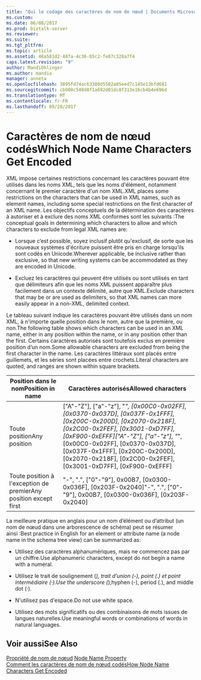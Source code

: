 ```yaml
---
title: "Qui le codage des caractères de nom de nœud | Documents Microsoft"
ms.custom: 
ms.date: 06/08/2017
ms.prod: biztalk-server
ms.reviewer: 
ms.suite: 
ms.tgt_pltfrm: 
ms.topic: article
ms.assetid: 48a581d2-48fa-4c36-b5c2-fe87c328a7f4
caps.latest.revision: "9"
author: MandiOhlinger
ms.author: mandia
manager: anneta
ms.openlocfilehash: 3895fd74ac63380d5502a05eed7c145e13bfd681
ms.sourcegitcommit: cb908c540d8f1a692d01dc8f313e16cb4b4e696d
ms.translationtype: MT
ms.contentlocale: fr-FR
ms.lasthandoff: 09/20/2017
---
```

# <a name="which-node-name-characters-get-encoded"></a><span data-ttu-id="275c1-102">Caractères de nom de nœud codés</span><span class="sxs-lookup"><span data-stu-id="275c1-102">Which Node Name Characters Get Encoded</span></span>
<span data-ttu-id="275c1-103">XML impose certaines restrictions concernant les caractères pouvant être utilisés dans les noms XML, tels que les noms d'élément, notamment concernant le premier caractère d'un nom XML.</span><span class="sxs-lookup"><span data-stu-id="275c1-103">XML places some restrictions on the characters that can be used in XML names, such as element names, including some special restrictions on the first character of an XML name.</span></span> <span data-ttu-id="275c1-104">Les objectifs conceptuels de la détermination des caractères à autoriser et à exclure des noms XML conformes sont les suivants :</span><span class="sxs-lookup"><span data-stu-id="275c1-104">The conceptual goals in determining which characters to allow and which characters to exclude from legal XML names are:</span></span>  
  
-   <span data-ttu-id="275c1-105">Lorsque c’est possible, soyez inclusif plutôt qu'exclusif, de sorte que les nouveaux systèmes d'écriture puissent être pris en charge lorsqu’ils sont codés en Unicode.</span><span class="sxs-lookup"><span data-stu-id="275c1-105">Wherever applicable, be inclusive rather than exclusive, so that new writing systems can be accommodated as they are encoded in Unicode.</span></span>  
  
-   <span data-ttu-id="275c1-106">Excluez les caractères qui peuvent être utilisés ou sont utilisés en tant que délimiteurs afin que les noms XML puissent apparaître plus facilement dans un contexte délimité, autre que XML.</span><span class="sxs-lookup"><span data-stu-id="275c1-106">Exclude characters that may be or are used as delimiters, so that XML names can more easily appear in a non-XML, delimited context.</span></span>  
  
 <span data-ttu-id="275c1-107">Le tableau suivant indique les caractères pouvant être utilisés dans un nom XML, à n'importe quelle position dans le nom, autre que la première, ou non.</span><span class="sxs-lookup"><span data-stu-id="275c1-107">The following table shows which characters can be used in an XML name, either in any position within the name, or in any position other than the first.</span></span> <span data-ttu-id="275c1-108">Certains caractères autorisés sont toutefois exclus en première position d’un nom.</span><span class="sxs-lookup"><span data-stu-id="275c1-108">Some allowable characters are excluded from being the first character in the name.</span></span> <span data-ttu-id="275c1-109">Les caractères littéraux sont placés entre guillemets, et les séries sont placées entre crochets.</span><span class="sxs-lookup"><span data-stu-id="275c1-109">Literal characters are quoted, and ranges are shown within square brackets.</span></span>  
  
|<span data-ttu-id="275c1-110">Position dans le nom</span><span class="sxs-lookup"><span data-stu-id="275c1-110">Position in name</span></span>|<span data-ttu-id="275c1-111">Caractères autorisés</span><span class="sxs-lookup"><span data-stu-id="275c1-111">Allowed characters</span></span>|  
|----------------------|------------------------|  
|<span data-ttu-id="275c1-112">Toute position</span><span class="sxs-lookup"><span data-stu-id="275c1-112">Any position</span></span>|<span data-ttu-id="275c1-113">["A"-"Z"], ["a"-"z"], "_", [0x00C0-0x02FF], [0x0370-0x037D], [0x037F-0x1FFF], [0x200C-0x200D], [0x2070-0x218F], [0x2C00-0x2FEF], [0x3001-0xD7FF], [0xF900-0xEFFF]</span><span class="sxs-lookup"><span data-stu-id="275c1-113">["A"-"Z"], ["a"-"z"], "_", [0x00C0-0x02FF], [0x0370-0x037D], [0x037F-0x1FFF], [0x200C-0x200D], [0x2070-0x218F], [0x2C00-0x2FEF], [0x3001-0xD7FF], [0xF900-0xEFFF]</span></span>|  
|<span data-ttu-id="275c1-114">Toute position à l'exception de premier</span><span class="sxs-lookup"><span data-stu-id="275c1-114">Any position except first</span></span>|<span data-ttu-id="275c1-115">"-", ".", ["0"-"9"], 0x00B7, [0x0300-0x036F], [0x203F-0x2040]</span><span class="sxs-lookup"><span data-stu-id="275c1-115">"-", ".", ["0"-"9"], 0x00B7, [0x0300-0x036F], [0x203F-0x2040]</span></span>|  
  
 <span data-ttu-id="275c1-116">La meilleure pratique en anglais pour un nom d’élément ou d’attribut (un nom de nœud dans une arborescence de schéma) peut se résumer ainsi :</span><span class="sxs-lookup"><span data-stu-id="275c1-116">Best practice in English for an element or attribute name (a node name in the schema tree view) can be summarized as:</span></span>  
  
-   <span data-ttu-id="275c1-117">Utilisez des caractères alphanumériques, mais ne commencez pas par un chiffre.</span><span class="sxs-lookup"><span data-stu-id="275c1-117">Use alphanumeric characters, except do not begin a name with a numeral.</span></span>  
  
-   <span data-ttu-id="275c1-118">Utilisez le trait de soulignement (_), trait d’union (-), point (.) et point intermédiaire (·).</span><span class="sxs-lookup"><span data-stu-id="275c1-118">Use the underscore (_),hyphen (-), period (.), and middle dot (·).</span></span>  
  
-   <span data-ttu-id="275c1-119">N'utilisez pas d'espace.</span><span class="sxs-lookup"><span data-stu-id="275c1-119">Do not use white space.</span></span>  
  
-   <span data-ttu-id="275c1-120">Utilisez des mots significatifs ou des combinaisons de mots issues de langues naturelles.</span><span class="sxs-lookup"><span data-stu-id="275c1-120">Use meaningful words or combinations of words in natural languages.</span></span>  
  
## <a name="see-also"></a><span data-ttu-id="275c1-121">Voir aussi</span><span class="sxs-lookup"><span data-stu-id="275c1-121">See Also</span></span>  
 <span data-ttu-id="275c1-122">[Propriété de nom de nœud](../core/node-name-property.md) </span><span class="sxs-lookup"><span data-stu-id="275c1-122">[Node Name Property](../core/node-name-property.md) </span></span>  
 [<span data-ttu-id="275c1-123">Comment les caractères de nom de nœud codés</span><span class="sxs-lookup"><span data-stu-id="275c1-123">How Node Name Characters Get Encoded</span></span>](../core/how-node-name-characters-get-encoded.md)